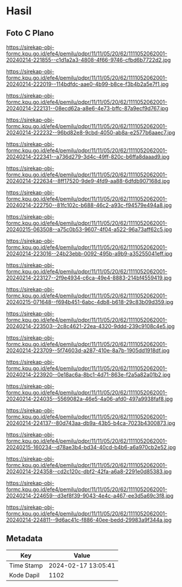 # Hasil

## Foto C Plano

https://sirekap-obj-formc.kpu.go.id/efe4/pemilu/pdpr/11/11/05/20/62/1111052062001-20240214-221855--c1d1a2a3-4808-4f66-9746-cfbd6b7722d2.jpg

https://sirekap-obj-formc.kpu.go.id/efe4/pemilu/pdpr/11/11/05/20/62/1111052062001-20240214-222019--114bdfdc-aae0-4b99-b8ce-f3b4b2a5e7f1.jpg

https://sirekap-obj-formc.kpu.go.id/efe4/pemilu/pdpr/11/11/05/20/62/1111052062001-20240214-222131--08ecd62a-a8e6-4e73-bffc-87a9ecf9d767.jpg

https://sirekap-obj-formc.kpu.go.id/efe4/pemilu/pdpr/11/11/05/20/62/1111052062001-20240214-222232--96bd82e8-9cbd-4050-ab8a-e2577b6aaec7.jpg

https://sirekap-obj-formc.kpu.go.id/efe4/pemilu/pdpr/11/11/05/20/62/1111052062001-20240214-222341--a736d279-3d4c-49ff-820c-b6ffa8daaad9.jpg

https://sirekap-obj-formc.kpu.go.id/efe4/pemilu/pdpr/11/11/05/20/62/1111052062001-20240214-222634--8ff17520-9de9-4fd9-aa88-6dfdb907168d.jpg

https://sirekap-obj-formc.kpu.go.id/efe4/pemilu/pdpr/11/11/05/20/62/1111052062001-20240214-222750--81fc102c-b688-46c2-a93c-f94579e494a8.jpg

https://sirekap-obj-formc.kpu.go.id/efe4/pemilu/pdpr/11/11/05/20/62/1111052062001-20240215-063508--a75c0b53-9607-4f04-a522-96a73aff62c5.jpg

https://sirekap-obj-formc.kpu.go.id/efe4/pemilu/pdpr/11/11/05/20/62/1111052062001-20240214-223016--24b23ebb-0092-495b-a9b9-a35255041eff.jpg

https://sirekap-obj-formc.kpu.go.id/efe4/pemilu/pdpr/11/11/05/20/62/1111052062001-20240214-223127--2f9e4934-c6ca-49e4-8883-214bf4559419.jpg

https://sirekap-obj-formc.kpu.go.id/efe4/pemilu/pdpr/11/11/05/20/62/1111052062001-20240215-071648--f694b451-6abc-4db8-b618-29c83b09d359.jpg

https://sirekap-obj-formc.kpu.go.id/efe4/pemilu/pdpr/11/11/05/20/62/1111052062001-20240214-223503--2c8c4621-22ea-4320-9ddd-239c9108c4e5.jpg

https://sirekap-obj-formc.kpu.go.id/efe4/pemilu/pdpr/11/11/05/20/62/1111052062001-20240214-223709--5f74603d-a287-410e-8a7b-1905dd1918df.jpg

https://sirekap-obj-formc.kpu.go.id/efe4/pemilu/pdpr/11/11/05/20/62/1111052062001-20240214-223920--0e18ac6a-8bc1-4d71-863e-f2a5a82a01b2.jpg

https://sirekap-obj-formc.kpu.go.id/efe4/pemilu/pdpr/11/11/05/20/62/1111052062001-20240214-224035--5569082a-46e5-4a06-afd0-497a9938faf8.jpg

https://sirekap-obj-formc.kpu.go.id/efe4/pemilu/pdpr/11/11/05/20/62/1111052062001-20240214-224137--80d743aa-db9a-43b5-b4ca-7023b4300873.jpg

https://sirekap-obj-formc.kpu.go.id/efe4/pemilu/pdpr/11/11/05/20/62/1111052062001-20240215-160234--d78ae3b4-bd34-40cd-b4b6-a6a970cb2e52.jpg

https://sirekap-obj-formc.kpu.go.id/efe4/pemilu/pdpr/11/11/05/20/62/1111052062001-20240214-224358--cd2c120c-dbf2-42fa-a6a8-2291e0d85383.jpg

https://sirekap-obj-formc.kpu.go.id/efe4/pemilu/pdpr/11/11/05/20/62/1111052062001-20240214-224659--d3ef8f39-9043-4e4c-a467-ee3d5a69c3f8.jpg

https://sirekap-obj-formc.kpu.go.id/efe4/pemilu/pdpr/11/11/05/20/62/1111052062001-20240214-224811--9d6ac41c-f886-40ee-bedd-29983a9f344a.jpg


## Metadata

| Key        | Value               |
| ---------- | ------------------- |
| Time Stamp | 2024-02-17 13:05:41 |
| Kode Dapil | 1102                |



